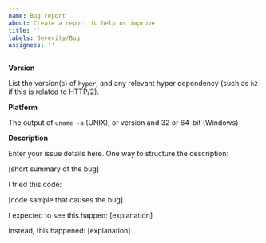 ```yaml
---
name: Bug report
about: Create a report to help us improve
title: ''
labels: Severity/Bug
assignees: ''
---
```


**Version**

List the version(s) of `hyper`, and any relevant hyper dependency (such as `h2` if this is related to HTTP/2).

**Platform**

The output of `uname -a` (UNIX), or version and 32 or 64-bit (Windows)

**Description**

Enter your issue details here.
One way to structure the description:

[short summary of the bug]

I tried this code:

[code sample that causes the bug]

I expected to see this happen: [explanation]

Instead, this happened: [explanation]